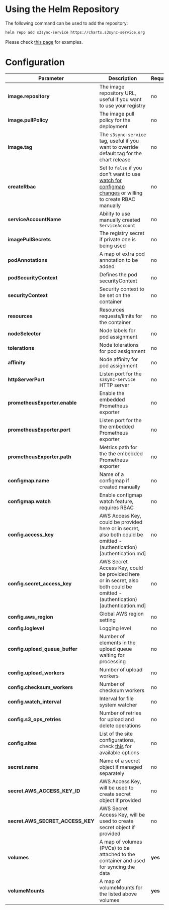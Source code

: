 <!--
s3sync-service - Realtime S3 synchronisation tool
Copyright (c) 2020  Yevgeniy Valeyev

This program is free software: you can redistribute it and/or modify
it under the terms of the GNU General Public License as published by
the Free Software Foundation, either version 3 of the License, or
(at your option) any later version.

This program is distributed in the hope that it will be useful,
but WITHOUT ANY WARRANTY; without even the implied warranty of
MERCHANTABILITY or FITNESS FOR A PARTICULAR PURPOSE.  See the
GNU General Public License for more details.

You should have received a copy of the GNU General Public License
along with this program.  If not, see <http://www.gnu.org/licenses/>.
 -->

# Using the Helm Repository

The following command can be used to add the repository:
```bash
helm repo add s3sync-service https://charts.s3sync-service.org
```

Please check [this page](running-on-k8s.md#helm) for examples.

# Configuration

| Parameter | Description | Required | Default |
|-----------|-------------|----------|---------|
| **image.repository** | The image repository URL, useful if you want to use your registry | no | `zmazay/s3sync-service` |
| **image.pullPolicy** | The image pull policy for the deployment | no | `IfNotPresent` |
| **image.tag** | The `s3sync-service` tag, useful if you want to override default tag for the chart release | no | `depends on the chart release, >=0.1.0` |
| **createRbac** | Set to `false` if you don't want to use [watch for configmap changes](how-it-works.md#application-reload) or willing to create RBAC manually | no | `true` |
| **serviceAccountName** | Ability to use manually created `ServiceAccount` | no | `""` |
| **imagePullSecrets** | The registry secret if private one is being used | no | `[]` |
| **podAnnotations** | A map of extra pod annotation to be added | no | `{}` |
| **podSecurityContext** | Defines the pod securityContext | no | `{}` |
| **securityContext** | Security context to be set on the container | no | `{}` |
| **resources** | Resources requests/limits for the container | no | `{}` |
| **nodeSelector** | Node labels for pod assignment | no | `{}` |
| **tolerations** | Node tolerations for pod assignment | no | `[]` |
| **affinity** | Node affinity for pod assignment | no | `{}` |
| **httpServerPort** | Listen port for the `s3sync-service` HTTP server | no | `8090` |
| **prometheusExporter.enable** | Enable the embedded Prometheus exporter | no | `true` |
| **prometheusExporter.port** | Listen port for the the embedded Prometheus exporter | no | `9350` |
| **prometheusExporter.path** | Metrics path for the the embedded Prometheus exporter | no | `/metrics` |
| **configmap.name** | Name of a configmap if created manually | no | `""` |
| **configmap.watch** | Enable configmap watch feature, requires RBAC | no | `true` |
| **config.access_key** | AWS Access Key, could be provided here or in secret, also both could be omitted - (authentication)[authentication.md] | no | `""` |
| **config.secret_access_key** | AWS Secret Access Key, could be provided here or in secret, also both could be omitted - (authentication)[authentication.md] | no | `""` |
| **config.aws_region** | Global AWS region setting | no | `us-east-1` |
| **config.loglevel** | Logging level | no | `info` |
| **config.upload_queue_buffer** | Number of elements in the upload queue waiting for processing | no | `0` |
| **config.upload_workers** | Number of upload workers | no | `10` |
| **config.checksum_workers** | Number of checksum workers | no | `5` |
| **config.watch_interval** | Interval for file system watcher | no | `1s` |
| **config.s3_ops_retries** | Number of retries for upload and delete operations | no | `1s` |
| **config.sites** | List of the site configurations, check [this](configuration.md) for available options | no | `1s` |
| **secret.name** | Name of a secret object if managed separately | no | `""` |
| **secret.AWS_ACCESS_KEY_ID** | AWS Access Key, will be used to create secret object if provided | no | `""` |
| **secret.AWS_SECRET_ACCESS_KEY** | AWS Secret Access Key, will be used to create secret object if provided | no | `""` |
| **volumes** | A map of volumes (PVCs) to be attached to the container and used for syncing the data | **yes** | `{}` |
| **volumeMounts** | A map of volumeMounts for the listed above volumes | **yes** | `{}` |
